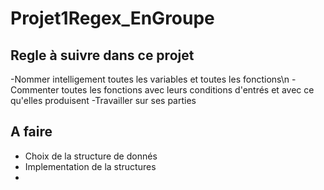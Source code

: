 # Projet1Regex_EnGroupe

## Regle à suivre dans ce projet 
-Nommer intelligement toutes les variables et toutes les fonctions\n
-Commenter toutes les fonctions avec leurs conditions d'entrés et avec ce qu'elles produisent
-Travailler sur ses parties

## A faire
- Choix de la structure de donnés
- Implementation de la structures 
-
